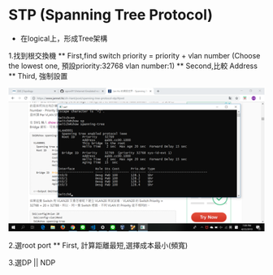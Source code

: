 # STP (Spanning Tree Protocol)

* 在logical上，形成Tree架構

1.找到根交換機
** First,find switch priority = priority + vlan number (Choose the lowest one, 預設priority:32768 vlan number:1) 
** Second,比較 Address
** Third, 強制設置

![](pic/stp1.png)

2.選root port
** First, 計算距離最短,選擇成本最小(頻寬)

3.選DP || NDP

